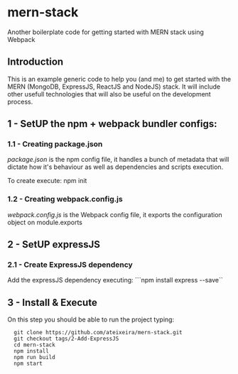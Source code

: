 # mern-stack
Another boilerplate code for getting started with MERN stack using Webpack

## Introduction
This is an example generic code to help you (and me) to get started with the MERN (MongoDB, ExpressJS, ReactJS and NodeJS) stack. It will include other usefull technologies that will also be useful on the development process.

## 1 - SetUP the npm + webpack bundler configs: 

### 1.1 - Creating package.json
*package.json* is the npm config file, it handles a bunch of metadata that will dictate how it's behaviour as well as dependencies and scripts execution.

To create execute: npm init

### 1.2 - Creating webpack.config.js
*webpack.config.js* is the Webpack config file, it exports the configuration object on module.exports

## 2 - SetUP expressJS

### 2.1 - Create ExpressJS dependency
Add the expressJS dependency executing:
```npm install express --save``


## 3 - Install & Execute
On this step you should be able to run the project typing:
```
  git clone https://github.com/ateixeira/mern-stack.git
  git checkout tags/2-Add-ExpressJS
  cd mern-stack
  npm install
  npm run build 
  npm start
```